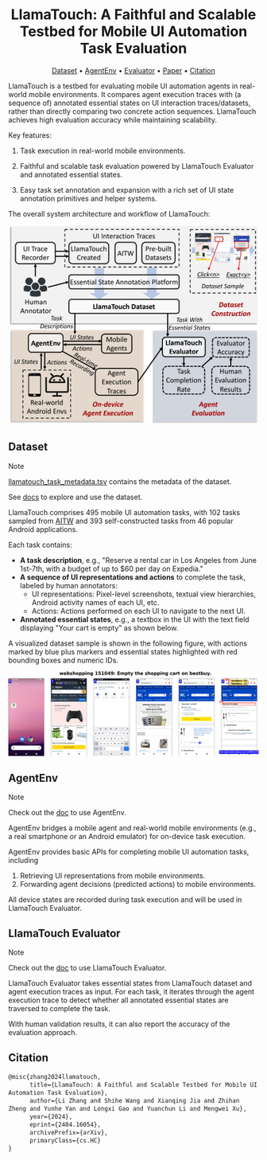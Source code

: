 <div align="center">
    <h1>LlamaTouch: A Faithful and Scalable Testbed for Mobile UI Automation Task Evaluation</h1>
</div>

<p align="center">
<!--   <a href="https://example.com">Website</a> • -->
  <a href="#dataset">Dataset</a> •
  <a href="#agentenv">AgentEnv</a> •
  <a href="#llamatouch-evaluator">Evaluator</a> •
  <a href="https://arxiv.org/abs/2404.16054">Paper</a> •
  <a href="#citation">Citation</a>
</p>

LlamaTouch is a testbed for evaluating mobile UI automation agents in real-world mobile environments.
It compares agent execution traces with (a sequence of) annotated essential states on UI interaction traces/datasets, rather than directly comparing two concrete action sequences.
LlamaTouch achieves high evaluation accuracy while maintaining scalability.

Key features:

1. Task execution in real-world mobile environments.

2. Faithful and scalable task evaluation powered by LlamaTouch Evaluator and annotated essential states.

3. Easy task set annotation and expansion with a rich set of UI state annotation primitives and helper systems.

The overall system architecture and workflow of LlamaTouch:

<p align="center">
    <img src="resources/overall-arch.png">
</p>

## Dataset

> [!NOTE]
> [llamatouch_task_metadata.tsv](dataset/llamatouch_task_metadata.tsv) contains the metadata of the dataset.
>
> See [docs](dataset/README.md) to explore and use the dataset.

LlamaTouch comprises 495 mobile UI automation tasks, with 102 tasks sampled from [AITW](https://arxiv.org/abs/2307.10088) and 393 self-constructed tasks from 46 popular Android applications.

Each task contains:

- **A task description**, e.g., "Reserve a rental car in Los Angeles from June 1st-7th, with a budget of up to $60 per day on Expedia."
- **A sequence of UI representations and actions** to complete the task, labeled by human annotators:
    - UI representations: Pixel-level screenshots, textual view hierarchies, Android activity names of each UI, etc.
    - Actions: Actions performed on each UI to navigate to the next UI.
- **Annotated essential states**, e.g., a textbox in the UI with the text field displaying "Your cart is empty" as shown below.

A visualized dataset sample is shown in the following figure, with actions marked by blue plus markers and essential states highlighted with red bounding boxes and numeric IDs.

<div align="center">
    <img src="resources/example_task.png">
</div>

## AgentEnv

> [!NOTE]
> Check out the [doc](https://github.com/LlamaTouch/AgentEnv) to use AgentEnv.

AgentEnv bridges a mobile agent and real-world mobile environments (e.g., a real smartphone or an Android emulator) for on-device task execution.

AgentEnv provides basic APIs for completing mobile UI automation tasks, including
1. Retrieving UI representations from mobile environments.
2. Forwarding agent decisions (predicted actions) to mobile environments.

All device states are recorded during task execution and will be used in LlamaTouch Evaluator.

## LlamaTouch Evaluator

> [!NOTE]
> Check out the [doc](https://github.com/LlamaTouch/Evaluator) to use LlamaTouch Evaluator.

LlamaTouch Evaluator takes essential states from LlamaTouch dataset and agent execution traces as input.
For each task, it iterates through the agent execution trace to detect whether all annotated essential states are traversed to complete the task.

With human validation results, it can also report the accuracy of the evaluation approach.

## Citation

```
@misc{zhang2024llamatouch,
      title={LlamaTouch: A Faithful and Scalable Testbed for Mobile UI Automation Task Evaluation}, 
      author={Li Zhang and Shihe Wang and Xianqing Jia and Zhihan Zheng and Yunhe Yan and Longxi Gao and Yuanchun Li and Mengwei Xu},
      year={2024},
      eprint={2404.16054},
      archivePrefix={arXiv},
      primaryClass={cs.HC}
}
```
